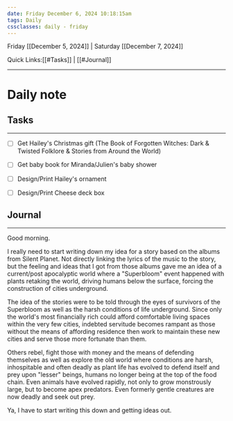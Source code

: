 ```yaml
---
date: Friday December 6, 2024 10:18:15am
tags: Daily
cssclasses: daily - friday
---
```

Friday [[December 5, 2024]] | Saturday [[December 7, 2024]]

Quick Links:[[#Tasks]] | [[#Journal]] 
***

# Daily note


## Tasks
***
- [ ] Get Hailey's Christmas gift (The Book of Forgotten Witches: Dark & Twisted Folklore & Stories from Around the World)
- [ ] Get baby book for Miranda/Julien's baby shower
- [ ] Design/Print Hailey's ornament
- [ ] Design/Print Cheese deck box



## Journal
***
Good morning.

I really need to start writing down my idea for a story based on the albums from Silent Planet. Not directly linking the lyrics of the music to the story, but the feeling and ideas that I got from those albums gave me an idea of a current/post apocalyptic world where a "Superbloom" event happened with plants retaking the world, driving humans below the surface, forcing the construction of cities underground.

The idea of the stories were to be told through the eyes of survivors of the Superbloom as well as the harsh conditions of life underground. Since only the world's most financially rich could afford comfortable living spaces within the very few cities, indebted servitude becomes rampant as those without the means of affording residence then work to maintain these new cities and serve those more fortunate than them.

Others rebel, fight those with money and the means of defending themselves as well as explore the old world where conditions are harsh, inhospitable and often deadly as plant life has evolved to defend itself and prey upon "lesser" beings, humans no longer being at the top of the food chain. Even animals have evolved rapidly, not only to grow monstrously large, but to become apex predators. Even formerly gentle creatures are now deadly and seek out prey.  

Ya, I have to start writing this down and getting ideas out.